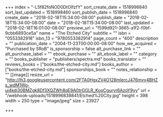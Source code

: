 +++
index = "-L5f82foNOD0DtOIfzfY"
sort_create_date = 1518996840
sort_last_updated = 1518998460
sort_publish_date = 1518996840
create_date = "2018-02-18T15:34:00-08:00"
publish_date = "2018-02-18T15:34:00-08:00"
date = "2018-02-18T15:34:00-08:00"
last_updated = "2018-02-18T16:01:00-08:00"
preview_url = "f599d921-3665-a1f2-f0bf-9cbb6893ce5a"
name = "The Etched City"
subtitle = ""
isbn = "0553382918"
isbn_13 = "9780553382914"
page_count = "400"
description = ""
publication_date = "2004-11-23T00:00:00-08:00"
how_we_acquired = "Purchased by SRoB"
is_sponsorship = false
alt_purchase_link = ""
alt_purchase_label = ""
ebook_purchase = ""
alt_ebook_label = ""
category = ""
books_publisher = "publishers/spectra.md"
books_translator = ""
reviews_books = ["books/the-etched-city.md"]
books_author = ["books/the-etched-city.md"]
sponsorships_book = ""
notes_relationship = ""
[[image]]
resize_url = "http://lh3.googleusercontent.com/2FTA0HgxZV4O128mlercJ476mvy4BHZs_wdM1Wg-ui4kdi30BMZgk8Df3XQZWh8qE9A0trGGLR_KooCguryr6AzoY9yy"
url = "/webhook-uploads/1518996838841/Etched%20City.jpg"
height = 398
width = 250
type = "image/jpeg"
size = 23927

+++
